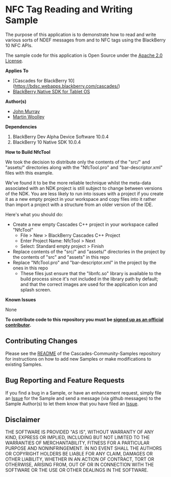 # NFC Tag Reading and Writing Sample

The purpose of this application is to demonstrate how to read and write various sorts of NDEF messages from and to NFC tags using the BlackBerry 10 NFC APIs.

The sample code for this application is Open Source under the [Apache 2.0 License](http://www.apache.org/licenses/LICENSE-2.0.html).

**Applies To**

* [Cascades for BlackBerry 10] (https://bdsc.webapps.blackberry.com/cascades/)
* [BlackBerry Native SDK for Tablet OS](https://bdsc.webapps.blackberry.com/native/)


**Author(s)** 

* [John Murray](https://github.com/jcmurray)
* [Martin Woolley](https://github.com/mdwoolley)


**Dependencies**

1. BlackBerry Dev Alpha Device Software 10.0.4
2. BlackBerry 10 Native SDK 10.0.4

**How to Build NfcTool**

We took the decision to distribute only the contents of the "src/" and "assets/" directories along with the "NfcTool.pro" and "bar-descriptor.xml" files with this example.

We've found it to be the more reliable technique whilst the meta-data associated with an NDK project is still subject to change between versions of the NDK. You are less likely to run into issues with a project if you create it as a new empty project in your workspace and copy files into it rather than import a project with a structure from an older version of the IDE.

Here's what you should do:

* Create a new empty Cascades C++ project in your workspace called "NfcTool"
    * File > New > BlackBerry Cascades C++ Project
    * Enter Project Name: NfcTool > Next
    * Select: Standard empty project > Finish
* Replace contents of the "src/" and "assets/" directories in the project by the contents of "src" and "assets" in this repo
* Replace "NfcTool.pro" and "bar-descriptor.xml" in the project by the ones in this repo
    * These files just ensure that the "libnfc.so" library is available to the build process since it's not included in the library path by default; and that the correct images are used for the application icon and splash screen.

**Known Issues**

None

**To contribute code to this repository you must be [signed up as an official contributor](http://blackberry.github.com/howToContribute.html).**


## Contributing Changes

Please see the [README](https://github.com/blackberry/Cascades-Community-Samples/blob/master/README.md) of the Cascades-Community-Samples repository for instructions on how to add new Samples or make modifications to existing Samples.


## Bug Reporting and Feature Requests

If you find a bug in a Sample, or have an enhancement request, simply file an [Issue](https://github.com/blackberry/Cascades-Community-Samples/issues) for the Sample and send a message (via github messages) to the Sample Author(s) to let them know that you have filed an [Issue](https://github.com/blackberry/Cascades-Community-Samples/issues).


## Disclaimer

THE SOFTWARE IS PROVIDED "AS IS", WITHOUT WARRANTY OF ANY KIND, EXPRESS OR IMPLIED, INCLUDING BUT NOT LIMITED TO THE WARRANTIES OF MERCHANTABILITY, FITNESS FOR A PARTICULAR PURPOSE AND NONINFRINGEMENT. IN NO EVENT SHALL THE AUTHORS OR COPYRIGHT HOLDERS BE LIABLE FOR ANY CLAIM, DAMAGES OR OTHER LIABILITY, WHETHER IN AN ACTION OF CONTRACT, TORT OR OTHERWISE, ARISING FROM, OUT OF OR IN CONNECTION WITH THE SOFTWARE OR THE USE OR OTHER DEALINGS IN THE SOFTWARE.